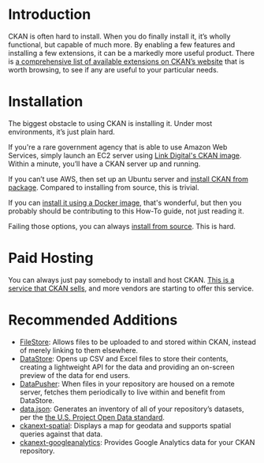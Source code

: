 # Introduction

CKAN is often hard to install. When you do finally install it, it’s wholly functional, but capable of much more. By enabling a few features and installing a few extensions, it can be a markedly more useful product. There is [a comprehensive list of available extensions on CKAN’s website](http://extensions.ckan.org/) that is worth browsing, to see if any are useful to your particular needs.

# Installation

The biggest obstacle to using CKAN is installing it. Under most environments, it’s just plain hard.

If you're a rare government agency that is able to use Amazon Web Services, simply launch an EC2 server using [Link Digital's CKAN image](https://aws.amazon.com/marketplace/pp/B00JEF0278/ref=srh_res_product_title?ie=UTF8&sr=0-2&qid=1407963627693). Within a minute, you’ll have a CKAN server up and running.


If you can’t use AWS, then set up an Ubuntu server and [install CKAN from package](http://docs.ckan.org/en/latest/maintaining/installing/install-from-package.html). Compared to installing from source, this is trivial.
 
If you can [install it using a Docker image](http://docs.ckan.org/en/latest/maintaining/installing/install-using-docker.html), that's wonderful, but then you probably should be contributing to this How-To guide, not just reading it.

Failing those options, you can always [install from source](http://docs.ckan.org/en/ckan-2.2/install-from-source.html). This is hard.

# Paid Hosting

You can always just pay somebody to install and host CKAN. [This is a service that CKAN sells](http://ckan.org/solutions/pricing/), and more vendors are starting to offer this service.

# Recommended Additions

* [FileStore](http://docs.ckan.org/en/1117-start-new-test-suite/filestore.html): Allows files to be uploaded to and stored within CKAN, instead of merely linking to them elsewhere.
* [DataStore](http://docs.ckan.org/en/ckan-2.2/datastore.html): Opens up CSV and Excel files to store their contents, creating a lightweight API for the data and providing an on-screen preview of the data for end users.
* [DataPusher](http://docs.ckan.org/projects/datapusher/en/latest/): When files in your repository are housed on a remote server, fetches them periodically to live within and benefit from DataStore.
* [data.json](https://github.com/HHS/ckanext-datajson): Generates an inventory of all of your repository’s datasets, per the [the U.S. Project Open Data standard](https://project-open-data.cio.gov/).
* [ckanext-spatial](http://docs.ckan.org/projects/ckanext-spatial/en/latest/): Displays a map for geodata and supports spatial queries against that data.
* [ckanext-googleanalytics](https://github.com/okfn/ckanext-googleanalytics): Provides Google Analytics data for your CKAN repository.
